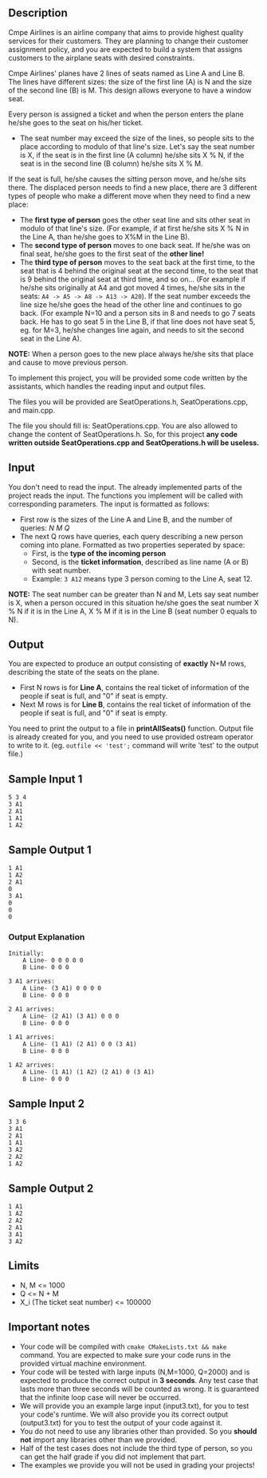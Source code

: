 ## Description

Cmpe Airlines is an airline company that aims to provide highest quality services for their customers. They are planning to change their customer assignment policy, and you are expected to build a system that assigns customers to the airplane seats with desired constraints.

Cmpe Airlines' planes have 2 lines of seats named as Line A and Line B. The lines have different sizes: the size of the first line (A) is N and the size of the second line (B) is M. This design allows everyone to have a window seat.

Every person is assigned a ticket and when the person enters the plane he/she goes to the seat on his/her ticket.

- The seat number may exceed the size of the lines, so people sits to the place according to modulo of that line's size. Let's say the seat number is X, if the seat is in the first line (A column) he/she sits X % N, if the seat is in the second line (B column) he/she sits X % M.

If the seat is full, he/she causes the sitting person move, and he/she sits there. The displaced person needs to find a new place, there are 3 different types of people who make a different move when they need to find a new place:

- The **first type of person** goes the other seat line and sits other seat in modulo of that line's size. (For example, if at first he/she sits X % N in the Line A, than he/she goes to X%M in the Line B).
- The **second type of person** moves to one back seat. If he/she was on final seat, he/she goes to the first seat of the **other line!**
- The **third type of person** moves to the seat back at the first time, to the seat that is 4 behind the original seat at the second time, to the seat that is 9 behind the original seat at third time, and so on... (For example if he/she sits originally at A4 and got moved 4 times, he/she sits in the seats: `A4 -> A5 -> A8 -> A13 -> A20`). If the seat number exceeds the line size he/she goes the head of the other line and continues to go back. (For example N=10 and a person sits in 8 and needs to go 7 seats back. He has to go seat 5 in the Line B, if that line does not have seat 5, eg. for M=3, he/she changes line again, and needs to sit the second seat in the Line A).

**NOTE:** When a person goes to the new place always he/she sits that place and cause to move previous person.

To implement this project, you will be provided some code written by the assistants, which handles the reading input and output files.

The files you will be provided are SeatOperations.h, SeatOperations.cpp, and main.cpp.

The file you should fill is: SeatOperations.cpp. You are also allowed to change the content of SeatOperations.h. So, for this project **any code written outside SeatOperations.cpp and SeatOperations.h will be useless.**

## Input

You don't need to read the input. The already implemented parts of the project reads the input. The functions you implement will be called with corresponding parameters.
The input is formatted as follows:

- First row is the sizes of the Line A and Line B, and the number of queries: _N_ _M_ _Q_
- The next Q rows have queries, each query describing a new person coming into plane. Formatted as two properties seperated by space:
  - First, is the **type of the incoming person**
  - Second, is the **ticket information**, described as line name (A or B) with seat number.
  - Example: `3 A12` means type 3 person coming to the Line A, seat 12.

**NOTE:** The seat number can be greater than N and M, Lets say seat number is X, when a person occured in this situation he/she goes the seat number X % N if it is in the Line A, X % M if it is in the Line B (seat number 0 equals to N).

## Output

You are expected to produce an output consisting of **exactly** N+M rows, describing the state of the seats on the plane.

- First N rows is for **Line A**, contains the real ticket of information of the people if seat is full, and "0" if seat is empty.
- Next M rows is for **Line B**, contains the real ticket of information of the people if seat is full, and "0" if seat is empty.

You need to print the output to a file in **printAllSeats()** function. Output file is already created for you, and you need to use provided ostream operator to write to it. (eg. `outfile << 'test';` command will write 'test' to the output file.)

## Sample Input 1

```
5 3 4
3 A1
2 A1
1 A1
1 A2
```

## Sample Output 1

```
1 A1
1 A2
2 A1
0
3 A1
0
0
0

```

### Output Explanation

```
Initially:
    A Line- 0 0 0 0 0
    B Line- 0 0 0

3 A1 arrives:
    A Line- (3 A1) 0 0 0 0
    B Line- 0 0 0

2 A1 arrives:
    A Line- (2 A1) (3 A1) 0 0 0
    B Line- 0 0 0

1 A1 arrives:
    A Line- (1 A1) (2 A1) 0 0 (3 A1)
    B Line- 0 0 0

1 A2 arrives:
    A Line- (1 A1) (1 A2) (2 A1) 0 (3 A1)
    B Line- 0 0 0
```

## Sample Input 2

```
3 3 6
3 A1
2 A1
1 A1
3 A2
2 A2
1 A2
```

## Sample Output 2

```
1 A1
1 A2
2 A2
2 A1
3 A1
3 A2

```

## Limits

- N, M <= 1000
- Q <= N + M
- X_i (The ticket seat number) <= 100000

## Important notes

- Your code will be compiled with `cmake CMakeLists.txt && make` command. You are expected to make sure your code runs in the provided virtual machine environment.
- Your code will be tested with large inputs (N,M=1000, Q=2000) and is expected to produce the correct output in **3 seconds**. Any test case that lasts more than three seconds will be counted as wrong. It is guaranteed that the infinite loop case will never be occurred.
- We will provide you an example large input (input3.txt), for you to test your code's runtime. We will also provide you its correct output (output3.txt) for you to test the output of your code against it.
- You do not need to use any libraries other than provided. So you **should not** import any libraries other than we provided.
- Half of the test cases does not include the third type of person, so you can get the half grade if you did not implement that part.
- The examples we provide you will not be used in grading your projects!
